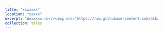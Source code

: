 ```yaml
---
title: "xxxxxxx"
location: "xxxxx"
excerpt: "Wexxxxx.<br/><img src='https://raw.githubusercontent.com/bikaiming93/bikaiming93.github.io/master/images/Project1.png?raw=true' alt='Digital Twin Project Image'>"
collection: talks
---
```


